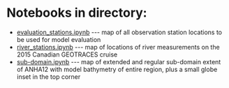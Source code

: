 # Notebooks in directory: 

- [evaluation_stations.ipynb](http://nbviewer.jupyter.org/url/bitbucket.org/ccar-modeling/analysis-brogalla/raw/tip/maps/evaluation_stations.ipynb) --- map of all observation station locations to be used for model evaluation
- [river_stations.ipynb](http://nbviewer.jupyter.org/url/bitbucket.org/ccar-modeling/analysis-brogalla/raw/tip/maps/river_stations.ipynb) --- map of locations of river measurements on the 2015 Canadian GEOTRACES cruise
- [sub-domain.ipynb](http://nbviewer.jupyter.org/url/bitbucket.org/ccar-modeling/analysis-brogalla/raw/tip/maps/sub-domain.ipynb) --- map of extended and regular sub-domain extent of ANHA12 with model bathymetry of entire region, plus a small globe inset in the top corner
